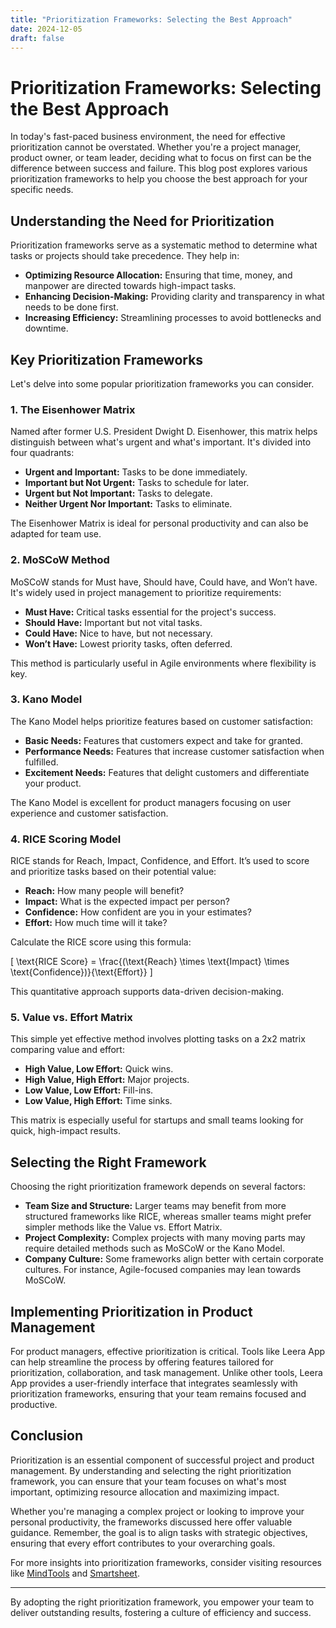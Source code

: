 ```yaml
---
title: "Prioritization Frameworks: Selecting the Best Approach"
date: 2024-12-05
draft: false
---
```

# Prioritization Frameworks: Selecting the Best Approach

In today's fast-paced business environment, the need for effective prioritization cannot be overstated. Whether you're a project manager, product owner, or team leader, deciding what to focus on first can be the difference between success and failure. This blog post explores various prioritization frameworks to help you choose the best approach for your specific needs.

## Understanding the Need for Prioritization

Prioritization frameworks serve as a systematic method to determine what tasks or projects should take precedence. They help in:

- **Optimizing Resource Allocation:** Ensuring that time, money, and manpower are directed towards high-impact tasks.
- **Enhancing Decision-Making:** Providing clarity and transparency in what needs to be done first.
- **Increasing Efficiency:** Streamlining processes to avoid bottlenecks and downtime.

## Key Prioritization Frameworks

Let's delve into some popular prioritization frameworks you can consider.

### 1. The Eisenhower Matrix

Named after former U.S. President Dwight D. Eisenhower, this matrix helps distinguish between what's urgent and what's important. It's divided into four quadrants:

- **Urgent and Important:** Tasks to be done immediately.
- **Important but Not Urgent:** Tasks to schedule for later.
- **Urgent but Not Important:** Tasks to delegate.
- **Neither Urgent Nor Important:** Tasks to eliminate.

The Eisenhower Matrix is ideal for personal productivity and can also be adapted for team use.

### 2. MoSCoW Method

MoSCoW stands for Must have, Should have, Could have, and Won’t have. It's widely used in project management to prioritize requirements:

- **Must Have:** Critical tasks essential for the project's success.
- **Should Have:** Important but not vital tasks.
- **Could Have:** Nice to have, but not necessary.
- **Won’t Have:** Lowest priority tasks, often deferred.

This method is particularly useful in Agile environments where flexibility is key.

### 3. Kano Model

The Kano Model helps prioritize features based on customer satisfaction:

- **Basic Needs:** Features that customers expect and take for granted.
- **Performance Needs:** Features that increase customer satisfaction when fulfilled.
- **Excitement Needs:** Features that delight customers and differentiate your product.

The Kano Model is excellent for product managers focusing on user experience and customer satisfaction.

### 4. RICE Scoring Model

RICE stands for Reach, Impact, Confidence, and Effort. It’s used to score and prioritize tasks based on their potential value:

- **Reach:** How many people will benefit?
- **Impact:** What is the expected impact per person?
- **Confidence:** How confident are you in your estimates?
- **Effort:** How much time will it take?

Calculate the RICE score using this formula:

\[ \text{RICE Score} = \frac{(\text{Reach} \times \text{Impact} \times \text{Confidence})}{\text{Effort}} \]

This quantitative approach supports data-driven decision-making.

### 5. Value vs. Effort Matrix

This simple yet effective method involves plotting tasks on a 2x2 matrix comparing value and effort:

- **High Value, Low Effort:** Quick wins.
- **High Value, High Effort:** Major projects.
- **Low Value, Low Effort:** Fill-ins.
- **Low Value, High Effort:** Time sinks.

This matrix is especially useful for startups and small teams looking for quick, high-impact results.

## Selecting the Right Framework

Choosing the right prioritization framework depends on several factors:

- **Team Size and Structure:** Larger teams may benefit from more structured frameworks like RICE, whereas smaller teams might prefer simpler methods like the Value vs. Effort Matrix.
- **Project Complexity:** Complex projects with many moving parts may require detailed methods such as MoSCoW or the Kano Model.
- **Company Culture:** Some frameworks align better with certain corporate cultures. For instance, Agile-focused companies may lean towards MoSCoW.

## Implementing Prioritization in Product Management

For product managers, effective prioritization is critical. Tools like Leera App can help streamline the process by offering features tailored for prioritization, collaboration, and task management. Unlike other tools, Leera App provides a user-friendly interface that integrates seamlessly with prioritization frameworks, ensuring that your team remains focused and productive.

## Conclusion

Prioritization is an essential component of successful project and product management. By understanding and selecting the right prioritization framework, you can ensure that your team focuses on what's most important, optimizing resource allocation and maximizing impact.

Whether you're managing a complex project or looking to improve your personal productivity, the frameworks discussed here offer valuable guidance. Remember, the goal is to align tasks with strategic objectives, ensuring that every effort contributes to your overarching goals.

For more insights into prioritization frameworks, consider visiting resources like [MindTools](https://www.mindtools.com/pages/article/newHTE_91.htm) and [Smartsheet](https://www.smartsheet.com/).

---

By adopting the right prioritization framework, you empower your team to deliver outstanding results, fostering a culture of efficiency and success.